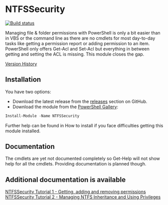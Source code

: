 # NTFSSecurity

[![Build status](https://ci.appveyor.com/api/projects/status/2gfb58t9qh655b8x?svg=true)](https://ci.appveyor.com/project/Sup3rlativ3/ntfssecurity)

Managing file & folder permissions with PowerShell is only a bit easier than in VBS or the command line as there are no cmdlets for most day-to-day tasks like getting a permission report or adding permission to an item. PowerShell only offers Get-Acl and Set-Acl but everything in between getting and setting the ACL is missing. This module closes the gap.

[Version History](https://github.com/raandree/NTFSSecurity/wiki/Version-History)

## Installation

You have two options:

* Download the latest release from the [releases](https://github.com/raandree/NTFSSecurity/releases) section on GitHub.
* Download the module from the [PowerShell Gallery](https://www.powershellgallery.com/packages/NTFSSecurity):

```PowerShell
Install-Module -Name NTFSSecurity
```

Further help can be found in How to install if you face difficulties getting this module installed.

## Documentation

The cmdlets are yet not documented completely so Get-Help will not show help for all the cmdlets. Providing documentation is planned though.

## Additional documentation is available

[NTFSSecurity Tutorial 1 - Getting, adding and removing permissions](http://blogs.technet.com/b/fieldcoding/archive/2014/12/05/ntfssecurity-tutorial-1-getting-adding-and-removing-permissions.aspx)
[NTFSSecurity Tutorial 2 - Managing NTFS Inheritance and Using Privileges](http://blogs.technet.com/b/fieldcoding/archive/2014/12/05/ntfssecurity-tutorial-2-managing-ntfs-inheritance-and-using-privileges.aspx)
